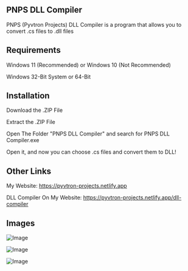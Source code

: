 ## PNPS DLL Compiler

PNPS (Pyvtron Projects) DLL Compiler is a program that allows you to convert .cs files to .dll files

## Requirements

Windows 11 (Recommended) or Windows 10 (Not Recommended)

Windows 32-Bit System or 64-Bit

## Installation

Download the .ZIP File

Extract the .ZIP File

Open The Folder "PNPS DLL Compiler" and search for PNPS DLL Compiler.exe

Open it, and now you can choose .cs files and convert them to DLL!

## Other Links

My Website: https://pyvtron-projects.netlify.app

DLL Compiler On My Website: https://pyvtron-projects.netlify.app/dll-compiler

## Images

![Image](https://i.ibb.co/Gv811nwT/PNPSDLLCompiler-Leak.png)

![Image](https://i.ibb.co/CRBwg1f/PNPSDLLCompiler-Leak-2.png)

![Image](https://i.ibb.co/tTCXXPZH/PNPSDLLCompiler-Leak-3.png)
